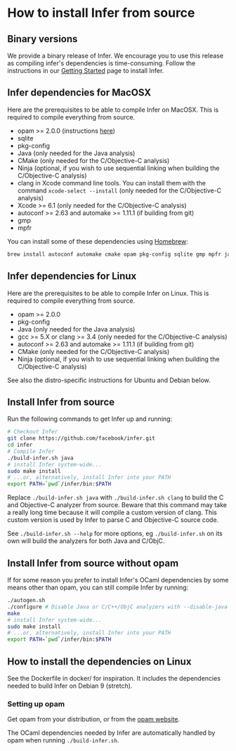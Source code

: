 # How to install Infer from source

## Binary versions

We provide a binary release of Infer. We encourage you to use this
release as compiling infer's dependencies is time-consuming. Follow
the instructions in our [Getting
Started](http://fbinfer.com/docs/getting-started/#get-infer)
page to install Infer.

## Infer dependencies for MacOSX

Here are the prerequisites to be able to compile Infer on MacOSX. This
is required to compile everything from source.

- opam >= 2.0.0 (instructions [here](https://opam.ocaml.org/doc/Install.html#OSX))
- sqlite
- pkg-config
- Java (only needed for the Java analysis)
- CMake (only needed for the C/Objective-C analysis)
- Ninja (optional, if you wish to use sequential linking when building the
  C/Objective-C analysis)
- clang in Xcode command line tools. You can install them with the command
  `xcode-select --install` (only needed for the C/Objective-C analysis)
- Xcode >= 6.1 (only needed for the C/Objective-C analysis)
- autoconf >= 2.63 and automake >= 1.11.1 (if building from git)
- gmp
- mpfr

You can install some of these dependencies using
[Homebrew](http://brew.sh/):

```sh
brew install autoconf automake cmake opam pkg-config sqlite gmp mpfr java
```

## Infer dependencies for Linux

Here are the prerequisites to be able to compile Infer on Linux. This
is required to compile everything from source.

- opam >= 2.0.0
- pkg-config
- Java (only needed for the Java analysis)
- gcc >= 5.X or clang >= 3.4 (only needed for the C/Objective-C analysis)
- autoconf >= 2.63 and automake >= 1.11.1 (if building from git)
- CMake (only needed for the C/Objective-C analysis)
- Ninja (optional, if you wish to use sequential linking when building the
  C/Objective-C analysis)

See also the distro-specific instructions for Ubuntu and Debian below.

## Install Infer from source

Run the following commands to get Infer up and running:

```sh
# Checkout Infer
git clone https://github.com/facebook/infer.git
cd infer
# Compile Infer
./build-infer.sh java
# install Infer system-wide...
sudo make install
# ...or, alternatively, install Infer into your PATH
export PATH=`pwd`/infer/bin:$PATH
```

Replace `./build-infer.sh java` with `./build-infer.sh clang` to build
the C and Objective-C analyzer from source. Beware that this command
may take a really long time because it will compile a custom version
of clang. This custom version is used by Infer to parse C and
Objective-C source code.

See `./build-infer.sh --help` for more options, eg `./build-infer.sh`
on its own will build the analyzers for both Java and C/ObjC.

## Install Infer from source without opam

If for some reason you prefer to install Infer's OCaml dependencies by
some means other than opam, you can still compile Infer by running:

```sh
./autogen.sh
./configure # Disable Java or C/C++/ObjC analyzers with --disable-java-analyzers or --disable-c-analyzers
make
# install Infer system-wide...
sudo make install
# ...or, alternatively, install Infer into your PATH
export PATH=`pwd`/infer/bin:$PATH
```

## How to install the dependencies on Linux

See the Dockerfile in docker/ for inspiration. It includes the
dependencies needed to build Infer on Debian 9 (stretch).

### Setting up opam

Get opam from your distribution, or from the
[opam website](http://opam.ocaml.org/doc/Install.html#Binarydistribution).

The OCaml dependencies needed by Infer are automatically handled by
opam when running `./build-infer.sh`.
